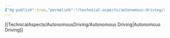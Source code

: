 ```yaml
---
{"dg-publish":true,"permalink":"/technical-aspects/autonomous-driving/autonomous-driving-branches/ai-integration/"}
---
```


[[TechnicalAspects/AutonomousDriving/Autonomous Driving\|Autonomous Driving]]
